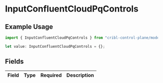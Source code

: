# InputConfluentCloudPqControls

## Example Usage

```typescript
import { InputConfluentCloudPqControls } from "cribl-control-plane/models";

let value: InputConfluentCloudPqControls = {};
```

## Fields

| Field       | Type        | Required    | Description |
| ----------- | ----------- | ----------- | ----------- |